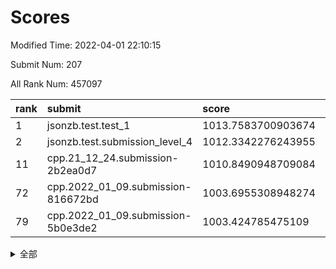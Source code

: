 # Scores

Modified Time: 2022-04-01 22:10:15

Submit Num: 207

All Rank Num: 457097

| rank |               submit               |       score        |       sigma        | pk_num |
| :--- | :--------------------------------- | :----------------- | :----------------- | :----- |
| 1    | jsonzb.test.test_1                 | 1013.7583700903674 | 0.8194472409258661 | 8835   |
| 2    | jsonzb.test.submission_level_4     | 1012.3342276243955 | 0.8170440552015233 | 8831   |
| 11   | cpp.21_12_24.submission-2b2ea0d7   | 1010.8490948709084 | 0.7868515524872938 | 8826   |
| 72   | cpp.2022_01_09.submission-816672bd | 1003.6955308948274 | 0.7214561442055639 | 8831   |
| 79   | cpp.2022_01_09.submission-5b0e3de2 | 1003.424785475109  | 0.7222158648389669 | 8835   |


<details>
<summary>全部</summary>

| rank |                 submit                 |       score        |       sigma        | pk_num |
| :--- | :------------------------------------- | :----------------- | :----------------- | :----- |
| 1    | jsonzb.test.test_1                     | 1013.7583700903674 | 0.8194472409258661 | 8835   |
| 2    | jsonzb.test.submission_level_4         | 1012.3342276243955 | 0.8170440552015233 | 8831   |
| 3    | gobigger.level_3.submission_level_3_48 | 1011.831858734329  | 0.7678540577272902 | 8834   |
| 4    | gobigger.level_3.submission_level_3_13 | 1011.7064458308103 | 0.7711110673075187 | 8830   |
| 5    | gobigger.level_3.submission_level_3_9  | 1011.5989369167946 | 0.7796818614712714 | 8831   |
| 6    | gobigger.level_3.submission_level_3_16 | 1011.4318064229457 | 0.7857488462138319 | 8836   |
| 7    | gobigger.level_3.submission_level_3_25 | 1011.37465716623   | 0.7538563883805747 | 8834   |
| 8    | gobigger.level_3.submission_level_3_20 | 1011.237239233831  | 0.7549799058155228 | 8835   |
| 9    | gobigger.level_3.submission_level_3_41 | 1011.0306647746327 | 0.7537776140878336 | 8839   |
| 10   | gobigger.level_3.submission_level_3_38 | 1010.9959195336999 | 0.7567632814174414 | 8831   |
| 11   | cpp.21_12_24.submission-2b2ea0d7       | 1010.8490948709084 | 0.7868515524872938 | 8826   |
| 12   | gobigger.level_3.submission_level_3_7  | 1010.8002686703126 | 0.7885724209974397 | 8833   |
| 13   | gobigger.level_3.submission_level_3_37 | 1010.7346192980931 | 0.767664946333903  | 8828   |
| 14   | gobigger.level_3.submission_level_3_0  | 1010.5069122342262 | 0.7532607287161281 | 8831   |
| 15   | gobigger.level_3.submission_level_3_31 | 1010.4875460559483 | 0.7543650928175165 | 8833   |
| 16   | gobigger.level_3.submission_level_3_11 | 1010.4148306680859 | 0.7449713652898887 | 8832   |
| 17   | gobigger.level_3.submission_level_3_28 | 1010.4123021244109 | 0.7570658183051562 | 8834   |
| 18   | gobigger.level_3.submission_level_3_1  | 1010.3485015104354 | 0.7702524966995262 | 8832   |
| 19   | gobigger.level_3.submission_level_3_45 | 1010.3206551950589 | 0.750363327616473  | 8838   |
| 20   | gobigger.level_3.submission_level_3_12 | 1010.3119600917682 | 0.7596826279081789 | 8833   |
| 21   | gobigger.level_3.submission_level_3_36 | 1010.2908950186148 | 0.7800084617745059 | 8832   |
| 22   | gobigger.level_3.submission_level_3_30 | 1010.1090162037226 | 0.748836528384776  | 8832   |
| 23   | gobigger.level_3.submission_level_3_8  | 1010.0858339942296 | 0.7501856948288176 | 8832   |
| 24   | gobigger.level_3.submission_level_3_29 | 1010.0746268619846 | 0.7646560570086126 | 8831   |
| 25   | gobigger.level_3.submission_level_3_26 | 1010.0456131654971 | 0.7874987292486101 | 8833   |
| 26   | gobigger.level_3.submission_level_3_34 | 1010.0321507796484 | 0.7670409673960088 | 8829   |
| 27   | gobigger.level_3.submission_level_3_39 | 1009.9810258535621 | 0.7493753865466183 | 8827   |
| 28   | gobigger.level_3.submission_level_3_3  | 1009.9792085071404 | 0.7614569243164451 | 8830   |
| 29   | gobigger.level_3.submission_level_3_23 | 1009.943073028743  | 0.7373085969921938 | 8831   |
| 30   | gobigger.level_3.submission_level_3_35 | 1009.9115455308813 | 0.7392490169924089 | 8835   |
| 31   | gobigger.level_3.submission_level_3_2  | 1009.8720568661367 | 0.7562766306756905 | 8833   |
| 32   | gobigger.level_3.submission_level_3_24 | 1009.8641116268415 | 0.7557035016927717 | 8833   |
| 33   | gobigger.level_3.submission_level_3_27 | 1009.8242438590711 | 0.7597256921372336 | 8830   |
| 34   | gobigger.level_3.submission_level_3_47 | 1009.8237220248717 | 0.7540783339648298 | 8837   |
| 35   | gobigger.level_3.submission_level_3_14 | 1009.8148482571959 | 0.7453970267791509 | 8835   |
| 36   | gobigger.level_3.submission_level_3_6  | 1009.7824842396635 | 0.7735371217855761 | 8832   |
| 37   | gobigger.level_3.submission_level_3_10 | 1009.7629749931837 | 0.748684047433531  | 8833   |
| 38   | gobigger.level_3.submission_level_3_22 | 1009.5982535828325 | 0.7639400732765566 | 8836   |
| 39   | gobigger.level_3.submission_level_3_5  | 1009.5937786546252 | 0.7643476317077711 | 8832   |
| 40   | gobigger.level_3.submission_level_3_15 | 1009.5879534618472 | 0.7465439964343042 | 8829   |
| 41   | gobigger.level_3.submission_level_3_4  | 1009.5572720469917 | 0.7589387434714662 | 8837   |
| 42   | gobigger.level_3.submission_level_3_32 | 1009.5518162678735 | 0.7573092992573972 | 8835   |
| 43   | gobigger.level_3.submission_level_3_40 | 1009.4956539211947 | 0.7521037533972181 | 8836   |
| 44   | gobigger.level_3.submission_level_3_49 | 1009.4333737201666 | 0.7649965865278391 | 8834   |
| 45   | gobigger.level_3.submission_level_3_46 | 1009.42525281979   | 0.7586464912709481 | 8832   |
| 46   | gobigger.level_3.submission_level_3_18 | 1009.3871375140136 | 0.7577887246190637 | 8836   |
| 47   | gobigger.level_3.submission_level_3_21 | 1009.3860273595313 | 0.7384277726008615 | 8835   |
| 48   | gobigger.level_3.submission_level_3_19 | 1009.2414756853245 | 0.7586394832743073 | 8831   |
| 49   | gobigger.level_3.submission_level_3_44 | 1008.7834913780239 | 0.7658096810284736 | 8831   |
| 50   | gobigger.level_3.submission_level_3_33 | 1008.5257783219104 | 0.7440801247475411 | 8831   |
| 51   | gobigger.level_3.submission_level_3_43 | 1008.4358324460896 | 0.7470245487055769 | 8834   |
| 52   | gobigger.level_3.submission_level_3_42 | 1007.8761202698489 | 0.7403925794475438 | 8832   |
| 53   | gobigger.level_3.submission_level_3_17 | 1007.6648933603307 | 0.730270016356988  | 8833   |
| 54   | gobigger.level_1.submission_level_1_28 | 1004.7779368509898 | 0.7140543344091939 | 8833   |
| 55   | gobigger.level_1.submission_level_1_41 | 1004.6007858439547 | 0.7260172620955619 | 8837   |
| 56   | gobigger.level_1.submission_level_1_36 | 1004.4709896297809 | 0.7283111166923408 | 8835   |
| 57   | gobigger.level_1.submission_level_1_0  | 1004.4385081199234 | 0.722646001643148  | 8833   |
| 58   | gobigger.level_1.submission_level_1_26 | 1004.4367630147983 | 0.7134049686458517 | 8834   |
| 59   | gobigger.level_1.submission_level_1_43 | 1004.3466943564787 | 0.7214196490162754 | 8834   |
| 60   | gobigger.level_1.submission_level_1_35 | 1004.1765860845192 | 0.7223550608822215 | 8835   |
| 61   | gobigger.level_1.submission_level_1_47 | 1004.0790368807219 | 0.7223102955797718 | 8832   |
| 62   | gobigger.level_1.submission_level_1_22 | 1004.0228106684973 | 0.7163754888772214 | 8832   |
| 63   | gobigger.level_1.submission_level_1_33 | 1004.0165139849244 | 0.716964617627698  | 8829   |
| 64   | gobigger.level_1.submission_level_1_24 | 1004.0111687562905 | 0.7086697455223214 | 8836   |
| 65   | gobigger.level_1.submission_level_1_39 | 1003.9816812683927 | 0.7238487778662375 | 8834   |
| 66   | gobigger.level_1.submission_level_1_37 | 1003.9736784425019 | 0.7136358760779233 | 8833   |
| 67   | gobigger.level_1.submission_level_1_34 | 1003.8838723806407 | 0.7113309640504832 | 8832   |
| 68   | gobigger.level_1.submission_level_1_18 | 1003.8445398855836 | 0.7126752527410698 | 8835   |
| 69   | gobigger.level_1.submission_level_1_32 | 1003.8380451120698 | 0.7161862874777696 | 8832   |
| 70   | gobigger.level_1.submission_level_1_44 | 1003.8250919357495 | 0.7196222313114892 | 8833   |
| 71   | gobigger.level_1.submission_level_1_29 | 1003.8055000477212 | 0.7205809849764884 | 8841   |
| 72   | cpp.2022_01_09.submission-816672bd     | 1003.6955308948274 | 0.7214561442055639 | 8831   |
| 73   | gobigger.level_1.submission_level_1_23 | 1003.5581346207622 | 0.702463765433819  | 8837   |
| 74   | gobigger.level_1.submission_level_1_5  | 1003.533699276011  | 0.713048260396605  | 8832   |
| 75   | gobigger.level_1.submission_level_1_40 | 1003.489767185831  | 0.7038186717463801 | 8835   |
| 76   | gobigger.level_1.submission_level_1_30 | 1003.4497610096092 | 0.7189470939748149 | 8833   |
| 77   | gobigger.level_1.submission_level_1_38 | 1003.4478117553474 | 0.7177596641679408 | 8834   |
| 78   | gobigger.level_1.submission_level_1_49 | 1003.446760176039  | 0.7128350364716239 | 8833   |
| 79   | cpp.2022_01_09.submission-5b0e3de2     | 1003.424785475109  | 0.7222158648389669 | 8835   |
| 80   | gobigger.level_1.submission_level_1_16 | 1003.4203659164266 | 0.7202141341061907 | 8830   |
| 81   | gobigger.level_1.submission_level_1_9  | 1003.4153691377445 | 0.7209413066119799 | 8832   |
| 82   | gobigger.level_1.submission_level_1_19 | 1003.3875618907633 | 0.708430726006836  | 8833   |
| 83   | gobigger.level_1.submission_level_1_8  | 1003.3571000789507 | 0.723282692184344  | 8834   |
| 84   | gobigger.level_1.submission_level_1_1  | 1003.299318861792  | 0.7145772158628012 | 8832   |
| 85   | gobigger.level_1.submission_level_1_31 | 1003.2850362126029 | 0.7134943246997987 | 8827   |
| 86   | gobigger.level_1.submission_level_1_21 | 1003.273910787091  | 0.7151004642234575 | 8833   |
| 87   | gobigger.level_1.submission_level_1_46 | 1003.2707804063982 | 0.7093194332343912 | 8833   |
| 88   | gobigger.level_1.submission_level_1_25 | 1003.2672834160019 | 0.7198048112952541 | 8829   |
| 89   | gobigger.level_1.submission_level_1_4  | 1003.2660911205394 | 0.7176360939246956 | 8836   |
| 90   | gobigger.level_1.submission_level_1_27 | 1003.1894439664525 | 0.7192329565556788 | 8832   |
| 91   | gobigger.level_1.submission_level_1_11 | 1003.1436319546194 | 0.7240887602553229 | 8838   |
| 92   | gobigger.level_1.submission_level_1_20 | 1003.071445306546  | 0.7187819159139734 | 8834   |
| 93   | gobigger.level_1.submission_level_1_12 | 1003.063934498882  | 0.7143034482228678 | 8833   |
| 94   | gobigger.level_1.submission_level_1_13 | 1003.0610189475875 | 0.7104684721676162 | 8825   |
| 95   | gobigger.level_1.submission_level_1_15 | 1003.0387935616942 | 0.7171148808228208 | 8832   |
| 96   | gobigger.level_1.submission_level_1_48 | 1003.0277646242826 | 0.7028868374637255 | 8828   |
| 97   | gobigger.level_1.submission_level_1_2  | 1002.9699333641753 | 0.7165984004242578 | 8828   |
| 98   | gobigger.level_1.submission_level_1_45 | 1002.8137120187703 | 0.7103487988170778 | 8833   |
| 99   | gobigger.level_1.submission_level_1_14 | 1002.7554586879545 | 0.71887340861918   | 8832   |
| 100  | gobigger.level_1.submission_level_1_6  | 1002.6938767143962 | 0.709325335955665  | 8833   |
| 101  | gobigger.level_1.submission_level_1_42 | 1002.6534567288857 | 0.7127348239930716 | 8834   |
| 102  | gobigger.level_1.submission_level_1_7  | 1002.5841327234087 | 0.7213680449857698 | 8833   |
| 103  | gobigger.level_1.submission_level_1_3  | 1002.5506994837284 | 0.7190955054135199 | 8837   |
| 104  | gobigger.level_1.submission_level_1_17 | 1002.5361133159951 | 0.7213891253928627 | 8835   |
| 105  | gobigger.level_1.submission_level_1_10 | 1002.3733790397113 | 0.7049955337500101 | 8829   |
| 106  | gobigger.random.submission_random_42   | 998.5177043868151  | 0.7060829758532795 | 8836   |
| 107  | gobigger.random.submission_random_38   | 997.6125913368049  | 0.707244585100901  | 8831   |
| 108  | gobigger.random.submission_random_35   | 997.0045974636594  | 0.70455091439777   | 8834   |
| 109  | gobigger.random.submission_random_1    | 996.8366556197574  | 0.7139889141960734 | 8832   |
| 110  | gobigger.random.submission_random_18   | 996.7863621557929  | 0.7159232083773079 | 8836   |
| 111  | gobigger.random.submission_random_30   | 996.7639614048779  | 0.7203267820332978 | 8830   |
| 112  | gobigger.random.submission_random_48   | 996.7592158879803  | 0.709216284478882  | 8832   |
| 113  | gobigger.random.submission_random_39   | 996.4691514493223  | 0.7166715861404056 | 8827   |
| 114  | gobigger.random.submission_random_17   | 996.446089938248   | 0.6920098157261969 | 8832   |
| 115  | gobigger.random.submission_random_31   | 996.4111223907512  | 0.7015763991844429 | 8833   |
| 116  | gobigger.random.submission_random_10   | 996.3674470845643  | 0.718848427521053  | 8834   |
| 117  | gobigger.random.submission_random_11   | 996.3600385765138  | 0.7051157044289327 | 8833   |
| 118  | gobigger.random.submission_random_45   | 996.3557598539628  | 0.7021275196574837 | 8832   |
| 119  | gobigger.random.submission_random_9    | 996.3244730843978  | 0.7262380891087562 | 8833   |
| 120  | gobigger.random.submission_random_22   | 996.227103968029   | 0.7100479823904444 | 8831   |
| 121  | gobigger.random.submission_random_20   | 996.217434517451   | 0.7046323497457578 | 8833   |
| 122  | gobigger.random.submission_random_29   | 996.1770428164291  | 0.7016735678529009 | 8832   |
| 123  | gobigger.random.submission_random_28   | 996.1045341022756  | 0.7068639154836395 | 8833   |
| 124  | gobigger.random.submission_random_40   | 996.0856227724377  | 0.7175915947076335 | 8837   |
| 125  | gobigger.random.submission_random_26   | 996.0554516231291  | 0.7124134608260106 | 8839   |
| 126  | gobigger.random.submission_random_47   | 996.053824373761   | 0.7130531922164363 | 8832   |
| 127  | gobigger.random.submission_random_6    | 995.9917379669762  | 0.7039472706389303 | 8830   |
| 128  | gobigger.random.submission_random_2    | 995.9873751238888  | 0.7173700495183826 | 8834   |
| 129  | gobigger.random.submission_random_43   | 995.9395315256169  | 0.7241805838223567 | 8830   |
| 130  | gobigger.random.submission_random_32   | 995.920891180292   | 0.7114809718884751 | 8832   |
| 131  | gobigger.random.submission_random_21   | 995.9001477798677  | 0.7159265780155954 | 8837   |
| 132  | gobigger.random.submission_random_7    | 995.87153063323    | 0.7060527743780372 | 8834   |
| 133  | gobigger.random.submission_random_36   | 995.8694844193734  | 0.7023889652598295 | 8828   |
| 134  | gobigger.random.submission_random_15   | 995.8164505161626  | 0.7127992964990371 | 8835   |
| 135  | gobigger.random.submission_random_3    | 995.804640682102   | 0.7092715483606994 | 8835   |
| 136  | gobigger.random.submission_random_5    | 995.7924464333133  | 0.7249004265035159 | 8830   |
| 137  | gobigger.random.submission_random_49   | 995.7617036141714  | 0.7284626630815179 | 8834   |
| 138  | gobigger.random.submission_random_25   | 995.749440816814   | 0.7150424518101113 | 8835   |
| 139  | gobigger.random.submission_random_12   | 995.7373664411994  | 0.7284016492005624 | 8833   |
| 140  | gobigger.random.submission_random_27   | 995.7210200843018  | 0.7173405905774018 | 8830   |
| 141  | gobigger.random.submission_random_13   | 995.634362769154   | 0.7164418845861468 | 8830   |
| 142  | gobigger.random.submission_random_4    | 995.5776770225223  | 0.7110762512542561 | 8831   |
| 143  | gobigger.random.submission_random_0    | 995.5477192745197  | 0.7067259248665881 | 8834   |
| 144  | gobigger.random.submission_random_37   | 995.5042389797982  | 0.7204930716963045 | 8832   |
| 145  | gobigger.random.submission_random_16   | 995.4940271696421  | 0.7260384671597647 | 8834   |
| 146  | gobigger.random.submission_random_8    | 995.4801677580831  | 0.722227772052297  | 8836   |
| 147  | gobigger.random.submission_random_44   | 995.4735771237781  | 0.7101375242285348 | 8834   |
| 148  | gobigger.random.submission_random_23   | 995.4664246770539  | 0.7011176627709463 | 8833   |
| 149  | gobigger.random.submission_random_19   | 995.3660292335421  | 0.7086704917488199 | 8835   |
| 150  | gobigger.random.submission_random_46   | 995.3286715049267  | 0.7218228078723992 | 8831   |
| 151  | gobigger.random.submission_random_34   | 995.1141396204862  | 0.7209476306946887 | 8832   |
| 152  | gobigger.random.submission_random_33   | 994.9803648090981  | 0.7017292992645532 | 8837   |
| 153  | gobigger.random.submission_random_41   | 994.7324385296662  | 0.7087028615804729 | 8838   |
| 154  | gobigger.random.submission_random_14   | 994.3035630182851  | 0.720888391562205  | 8836   |
| 155  | gobigger.random.submission_random_24   | 994.2667514598795  | 0.723291932965759  | 8834   |
| 156  | gobigger.level_2.submission_level_2_6  | 994.2551895373645  | 0.7247455533071308 | 8831   |
| 157  | gobigger.level_2.submission_level_2_10 | 993.6316362076205  | 0.7465111950905796 | 8831   |
| 158  | gobigger.level_2.submission_level_2_47 | 993.2730104767002  | 0.7316915648521886 | 8833   |
| 159  | gobigger.level_2.submission_level_2_11 | 993.2202226089125  | 0.7300990371615125 | 8832   |
| 160  | gobigger.level_2.submission_level_2_33 | 993.1925777702161  | 0.7279897506154286 | 8832   |
| 161  | gobigger.level_2.submission_level_2_35 | 993.1202047919805  | 0.746268780672721  | 8835   |
| 162  | gobigger.level_2.submission_level_2_34 | 993.0693003773565  | 0.7360735185819567 | 8836   |
| 163  | gobigger.level_2.submission_level_2_42 | 993.0160730505191  | 0.7357203891308064 | 8835   |
| 164  | gobigger.level_2.submission_level_2_25 | 993.0063132615394  | 0.7354245706780199 | 8830   |
| 165  | gobigger.level_2.submission_level_2_48 | 992.8913437288331  | 0.7477306253958838 | 8828   |
| 166  | gobigger.level_2.submission_level_2_38 | 992.8696289599285  | 0.7436995860862191 | 8832   |
| 167  | gobigger.level_2.submission_level_2_0  | 992.8291873080975  | 0.7492373391154448 | 8831   |
| 168  | gobigger.level_2.submission_level_2_31 | 992.7658107049969  | 0.7220656487714999 | 8830   |
| 169  | gobigger.level_2.submission_level_2_21 | 992.5597008405889  | 0.7489134367767158 | 8835   |
| 170  | gobigger.level_2.submission_level_2_39 | 992.5421541484861  | 0.734508962053863  | 8833   |
| 171  | gobigger.level_2.submission_level_2_12 | 992.5174535932077  | 0.7314372474341675 | 8829   |
| 172  | gobigger.level_2.submission_level_2_24 | 992.4752555925368  | 0.7255532083701988 | 8832   |
| 173  | gobigger.level_2.submission_level_2_15 | 992.4301646651253  | 0.746370428068799  | 8838   |
| 174  | gobigger.level_2.submission_level_2_7  | 992.425674161966   | 0.741355539393435  | 8838   |
| 175  | gobigger.level_2.submission_level_2_8  | 992.3774166080698  | 0.7173029746992917 | 8837   |
| 176  | gobigger.level_2.submission_level_2_43 | 992.2630265074372  | 0.7451792371262054 | 8827   |
| 177  | gobigger.level_2.submission_level_2_30 | 992.2583659782312  | 0.7508154474135611 | 8832   |
| 178  | gobigger.level_2.submission_level_2_27 | 992.2380229574495  | 0.7447695713713526 | 8830   |
| 179  | gobigger.level_2.submission_level_2_44 | 992.1822550634802  | 0.7444809739371036 | 8828   |
| 180  | gobigger.level_2.submission_level_2_17 | 992.1421030750274  | 0.7503298428351588 | 8837   |
| 181  | gobigger.level_2.submission_level_2_36 | 992.1338325244692  | 0.7423692969003118 | 8832   |
| 182  | gobigger.level_2.submission_level_2_16 | 992.0946775657764  | 0.7575561861744564 | 8832   |
| 183  | gobigger.level_2.submission_level_2_46 | 992.0921701095394  | 0.7673200443817326 | 8833   |
| 184  | gobigger.level_2.submission_level_2_1  | 992.0715271389435  | 0.7524044560092158 | 8830   |
| 185  | gobigger.level_2.submission_level_2_19 | 992.0583011023068  | 0.7563794157831174 | 8834   |
| 186  | gobigger.level_2.submission_level_2_29 | 992.0414531933258  | 0.7346104716576877 | 8833   |
| 187  | gobigger.level_2.submission_level_2_18 | 992.0041265284009  | 0.7285959630161896 | 8834   |
| 188  | gobigger.level_2.submission_level_2_20 | 991.9857999406937  | 0.7348035469194267 | 8829   |
| 189  | gobigger.level_2.submission_level_2_2  | 991.8912102241453  | 0.7581973810251446 | 8828   |
| 190  | gobigger.level_2.submission_level_2_14 | 991.7365972924844  | 0.7413246706056417 | 8830   |
| 191  | gobigger.level_2.submission_level_2_28 | 991.4987611300426  | 0.742307596040712  | 8835   |
| 192  | gobigger.level_2.submission_level_2_40 | 991.3997327455827  | 0.7543090379423397 | 8831   |
| 193  | gobigger.level_2.submission_level_2_5  | 991.3267088708193  | 0.7678199132580988 | 8831   |
| 194  | gobigger.level_2.submission_level_2_45 | 991.2895147186871  | 0.7458706586164859 | 8831   |
| 195  | gobigger.level_2.submission_level_2_3  | 991.0302516382525  | 0.74465592484966   | 8836   |
| 196  | gobigger.level_2.submission_level_2_26 | 991.0209181273741  | 0.7775820952177931 | 8832   |
| 197  | gobigger.level_2.submission_level_2_23 | 990.9873968825901  | 0.746221756635774  | 8830   |
| 198  | gobigger.level_2.submission_level_2_37 | 990.9673207029751  | 0.7588027907934283 | 8831   |
| 199  | gobigger.level_2.submission_level_2_32 | 990.9298977573372  | 0.755330199447813  | 8835   |
| 200  | gobigger.level_2.submission_level_2_4  | 990.9258299248257  | 0.7643302971575705 | 8836   |
| 201  | gobigger.level_2.submission_level_2_13 | 990.8950206252412  | 0.7506264593928431 | 8834   |
| 202  | gobigger.level_2.submission_level_2_22 | 990.8637325451191  | 0.7540694414045277 | 8836   |
| 203  | gobigger.level_2.submission_level_2_41 | 990.7781616278612  | 0.761270361138783  | 8827   |
| 204  | gobigger.level_2.submission_level_2_9  | 990.4074052317089  | 0.7724508268373922 | 8840   |
| 205  | gobigger.level_2.submission_level_2_49 | 990.1703971806228  | 0.771756421230752  | 8824   |
| 206  | gobigger.none.submission_none_0        | 975.9490823808704  | 1.4373061497872648 | 8831   |
| 207  | gobigger.none.submission_none_1        | 974.5165332300887  | 1.7201054991908011 | 8838   |

</details>